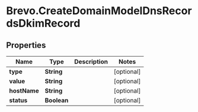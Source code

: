 # Brevo.CreateDomainModelDnsRecordsDkimRecord

## Properties
Name | Type | Description | Notes
------------ | ------------- | ------------- | -------------
**type** | **String** |  | [optional] 
**value** | **String** |  | [optional] 
**hostName** | **String** |  | [optional] 
**status** | **Boolean** |  | [optional] 



